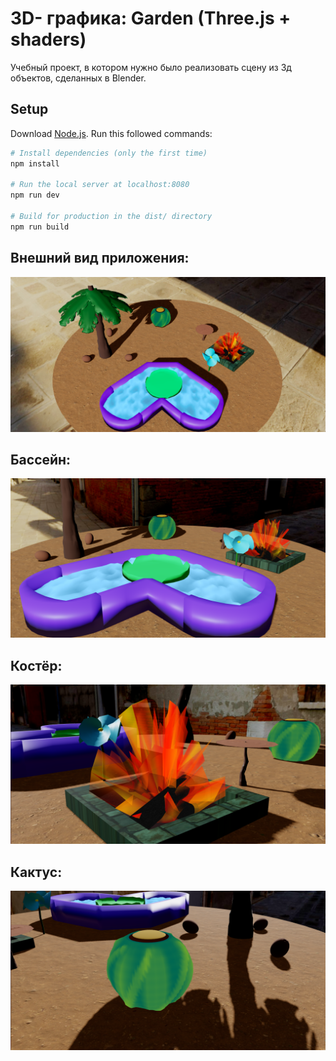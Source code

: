 # 3D- графика: Garden (Three.js + shaders)

Учебный проект, в котором нужно было реализовать сцену из 3д объектов, сделанных в Blender.

## Setup
Download [Node.js](https://nodejs.org/en/download/).
Run this followed commands:

``` bash
# Install dependencies (only the first time)
npm install

# Run the local server at localhost:8080
npm run dev

# Build for production in the dist/ directory
npm run build
```
## Внешний вид приложения:
![Alt text](/full.png?raw=true "Внешний вид приложения")

## Бассейн:
![Alt text](/bassein.png?raw=true "Бассейн")

## Костёр:
![Alt text](/fire.png?raw=true "Костёр")

## Кактус:
![Alt text](/cactus.png?raw=true "Кактус")
